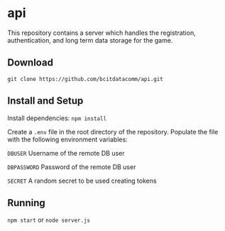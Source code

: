 # api
This repository contains a server which handles the registration, authentication, and long term data storage for the game. 

## Download
`git clone https://github.com/bcitdatacomm/api.git`

## Install and Setup
Install dependencies:
`npm install`

Create a `.env` file in the root directory of the repository. Populate the file with the following environment variables: 

`DBUSER` Username of the remote DB user

`DBPASSWORD` Password of the remote DB user

`SECRET` A random secret to be used creating tokens

## Running
`npm start` or `node server.js`